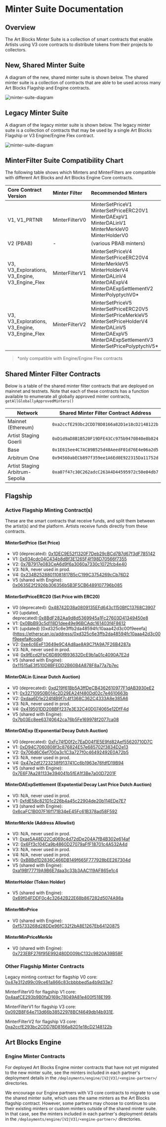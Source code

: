 # Minter Suite Documentation

## Overview

The Art Blocks Minter Suite is a collection of smart contracts that enable Artists using V3 core contracts to distribute tokens from their projects to collectors.

## New, Shared Minter Suite

A diagram of the new, shared minter suite is shown below. The shared minter suite is a collection of contracts that are able to be used across many Art Blocks Flagship and Engine contracts.

![minter-suite-diagram](./images/minter-suite-v2.png)

## Legacy Minter Suite

A diagram of the legacy minter suite is shown below. The legacy minter suite is a collection of contracts that may be used by a single Art Blocks Flagship or V3 Engine/Engine Flex contract.

![minter-suite-diagram](./images/minter-suite-v1.png)

## MinterFilter Suite Compatibility Chart

The following table shows which Minters and MinterFilters are compatible with different Art Blocks and Art Blocks Engine Core contracts.

| Core Contract Version                          | Minter Filter  | Recommended Minters                                                                                                                                                                       |
| :--------------------------------------------- | :------------- | :---------------------------------------------------------------------------------------------------------------------------------------------------------------------------------------- |
| V1, V1_PRTNR                                   | MinterFilterV0 | MinterSetPriceV1<br>MinterSetPriceERC20V1<br>MinterDAExpV1<br>MinterDALinV1<br>MinterMerkleV0<br>MinterHolderV0                                                                           |
| V2 (PBAB)                                      | -              | (various PBAB minters)                                                                                                                                                                    |
| V3, V3_Explorations, V3_Engine, V3_Engine_Flex | MinterFilterV1 | MinterSetPriceV4<br>MinterSetPriceERC20V4<br>MinterMerkleV5<br>MinterHolderV4<br>MinterDALinV4<br>MinterDAExpV4<br>MinterDAExpSettlementV2<br>MinterPolyptychV0\*                         |
| V3, V3_Explorations, V3_Engine, V3_Engine_Flex | MinterFilterV2 | MinterSetPriceV5<br>MinterSetPriceERC20V5<br>MinterSetPriceMerkleV5<br>MinterSetPriceHolderV4<br>MinterDALinV5<br>MinterDAExpV5<br>MinterDAExpSettlementV3<br>MinterSetPricePolyptychV5\* |

> \*only compatible with Engine/Engine Flex contracts

## Shared Minter Filter Contracts

Below is a table of the shared minter filter contracts that are deployed on mainnet and testnets. Note that each of these contracts has a function available to enumerate all globally approved minter contracts, `getAllGloballyApprovedMinters()`

| Network                         | Shared Minter Filter Contract Address        |
| ------------------------------- | -------------------------------------------- |
| Mainnet (Ethereum)              | `0xa2ccfE293bc2CDD78D8166a82D1e18cD2148122b` |
| Artist Staging Goerli           | `0xD1d9aD8B1B520F19DFE43Cc975b9470840e8b824` |
| Base                            | `0x1E615ee4C7AC89B525d48AeedF01d76E4e06a2d5` |
| Arbitrum One                    | `0x94560abECb897f359ee1A6Ed0E922315Da11752d` |
| Artist Staging Arbitrum-Sepolia | `0xa07f47c30C262adcC263A4D44595972c50e04db7` |

## Flagship

### Active Flagship Minting Contract(s)

These are the smart contracts that receive funds, and split them between the artist(s) and the platform. Artists receive funds directly from these contracts.

#### MinterSetPrice (Set Price)

- V0 (deprecated): [0x1DEC9E52f1320F7Deb29cBCd7B7d67f3dF785142](https://etherscan.io/address/0x1DEC9E52f1320F7Deb29cBCd7B7d67f3dF785142#code)
- V1: [0x934cdc04C434b8dBf3E1265F4f198D70566f7355](https://etherscan.io/address/0x934cdc04C434b8dBf3E1265F4f198D70566f7355#code)
- V2: [0x7B7917e083CeA6d9f6a3060a7330c1072fcb4e40](https://etherscan.io/address/0x7B7917e083CeA6d9f6a3060a7330c1072fcb4e40#code)
- V3: N/A, never used in prod.
- V4: [0x234B25288011081817B5cC199C3754269cCb76D2](https://etherscan.io/address/0x234B25288011081817B5cC199C3754269cCb76D2#code)
- V5 (shared with Engine): [0x0635E2f2926b306356b5B3F5CB6489107796b085](https://etherscan.io/address/0x0635E2f2926b306356b5B3F5CB6489107796b085#code)

#### MinterSetPriceERC20 (Set Price with ERC20)

- V0 (deprecated): [0x48742D38a0809135EFd643c1150BfC13768C3907](https://etherscan.io/address/0x48742D38a0809135EFd643c1150BfC13768C3907#code)
- V0 (updated, deprecated):[0x8BdF282Aa9d8d5369945a1Fc27603D41349450e8](https://etherscan.io/address/0x8BdF282Aa9d8d5369945a1Fc27603D41349450e8#code)
- V1: [0x0BbB93c5d118D1dee49e96BCAdc161403f4F8612](https://etherscan.io/address/0x0BbB93c5d118D1dee49e96BCAdc161403f4F8612#code)
- V1: (updated) [0xd325c6e3ffb2da48594fc10aaa42d3c00f9eeefa] (https://etherscan.io/address/0xd325c6e3ffb2da48594fc10aaa42d3c00f9eeefa#code)
- V2: [0xe4c6EeF13649e9C4Ad8ae8A9C7fA9A7F26B4287a](https://etherscan.io/address/0xe4c6EeF13649e9C4Ad8ae8A9C7fA9A7F26B4287a#code)
- V3: N/A, never used in prod.
- V4: [0x9fEcd2FbC6D890fB93632DcE9b1a01c4090A7E2d](https://etherscan.io/address/0x9fEcd2FbC6D890fB93632DcE9b1a01c4090A7E2d#code)
- V5 (shared with Engine): [0x11515aE3f510D8BFEDD2B60B4A878F8a77a7b7ec](https://etherscan.io/address/0x11515aE3f510D8BFEDD2B60B4A878F8a77a7b7ec#code)

#### MinterDALin (Linear Dutch Auction)

- V0 (deprecated): [0xd219f61Bb5A3ffDeCB4362610977F1dAB3930eE2](https://etherscan.io/address/0xd219f61Bb5A3ffDeCB4362610977F1dAB3930eE2#code)
- V1: [0x32710950B014c2D29EA24f480Dd02c7e4610663b](https://etherscan.io/address/0x32710950B014c2D29EA24f480Dd02c7e4610663b#code)
- V2: [0xdaa6D1e224f4B9f7c4f1368C362C4333A8e385A6](https://etherscan.io/address/0xdaa6D1e224f4B9f7c4f1368C362C4333A8e385A6#code)
- V3: N/A, never used in prod.
- V4: [0x419501DD208BFf237e3E32C40D074065e12DfF4d](https://etherscan.io/address/0x419501DD208BFf237e3E32C40D074065e12DfF4d#code)
- V5 (shared with Engine): [0x7b03Ec8ee63740642ca76b5Fe169978f2077ca08](https://etherscan.io/address/0x7b03Ec8ee63740642ca76b5Fe169978f2077ca08#code)

#### MinterDAExp (Exponential Decay Dutch Auction)

- V0 (deprecated): [0xFc74fD0f2c7EaD04f1E5E9fd82Aef55620710D7C](https://etherscan.io/address/0xFc74fD0f2c7EaD04f1E5E9fd82Aef55620710D7C#code)
- V1: [0xD94C7060808f3c876824E57e685702f3834D2e13](https://etherscan.io/address/0xD94C7060808f3c876824E57e685702f3834D2e13#code)
- V2: [0x706d6C6ef700a3c1C3a727f0c46492492E0A72b5](https://etherscan.io/address/0x706d6C6ef700a3c1C3a727f0c46492492E0A72b5#code)
- V3: N/A, never used in prod.
- V4: [0x47e2df2723238f913741Cc6b1963e76fdfD19B94](https://etherscan.io/address/0x47e2df2723238f913741Cc6b1963e76fdfD19B94#code)
- V5 (shared with Engine): [0x7E6F7Aa281133e394041b5fEA1f3Be7a00D7201F](https://etherscan.io/address/0x7E6F7Aa281133e394041b5fEA1f3Be7a00D7201F#code)

#### MinterDAExpSettlement (Expotential Decay Last Price Dutch Auction)

- V0: N/A, never used in prod.
- V1: [0xfdE58c821D1c226b4a45c22904de20b114EDe7E7](https://etherscan.io/address/0xfdE58c821D1c226b4a45c22904de20b114EDe7E7#code)
- V3 (shared with Engine): [0x6caFC1B007F16f171B34eE45Fc61B378ad58F592](https://etherscan.io/address/0x6caFC1B007F16f171B34eE45Fc61B378ad58F592#code)

#### MinterMerkle (Address Allowlist)

- V0: N/A, never used in prod.
- V1: [0xae5A48D22Cd069c4d72dDe204A7fB4B302e614af](https://etherscan.io/address/0xae5A48D22Cd069c4d72dDe204A7fB4B302e614af)
- V2: [0x6Ff3c104Ca9b4860D27079aFfF18701c4A532A4d](https://etherscan.io/address/0x6Ff3c104Ca9b4860D27079aFfF18701c4A532A4d)
- V3: N/A, never used in prod.
- V4: N/A, never used in prod.
- V5: [0xB8Bd1D2836C466DB149f665F777928bEE267304d](https://etherscan.io/address/0xB8Bd1D2836C466DB149f665F777928bEE267304d#code)
- V5 (shared with Engine): [0xa19Bf77719A9B6E7daa3c33b3AAC119AF865e1c4](https://etherscan.io/address/0xa19Bf77719A9B6E7daa3c33b3AAC119AF865e1c4#code)

#### MinterHolder (Token Holder)

- V5 (shared with Engine): [0x69f04FDDF0c4c32642B22E68b867282d5074A98a](https://etherscan.io/address/0x69f04FDDF0c4c32642B22E68b867282d5074A98a#code)

#### MinterMinPrice

- V0 (shared with Engine): [0xf5733268d28DDe96fC32f2bA8E1267Eb64120875](https://etherscan.io/address/0xf5733268d28DDe96fC32f2bA8E1267Eb64120875#code)

#### MinterMinPriceMerkle

- V0 (shared with Engine): [0x723EBF276f95E992480D009bC132c9820A39B58F](https://etherscan.io/address/0x723EBF276f95E992480D009bC132c9820A39B58F#code)

### Other Flagship Minter Contracts

Legacy minting contract for flagship V0 core: [0x47e312d99c09ce61a866c83cbbbbed5a4b9d33e7](https://etherscan.io/address/0x47e312d99c09ce61a866c83cbbbbed5a4b9d33e7).

MinterFilterV0 for flagship V1 core: [0x4aafCE293b9B0faD169c78049A81e400f518E199](https://etherscan.io/address/0x4aafCE293b9B0faD169c78049A81e400f518E199#code).

MinterFilterV1 for flagship V3 core: [0x092B8F64e713d66b38522978BCf4649db14b931E](https://etherscan.io/address/0x092B8F64e713d66b38522978BCf4649db14b931E).

MinterFilterV2 for flagship V3 core: [0xa2ccfE293bc2CDD78D8166a82D1e18cD2148122b](https://etherscan.io/address/0xa2ccfE293bc2CDD78D8166a82D1e18cD2148122b#code)

## Art Blocks Engine

### Engine Minter Contracts

For deployed Art Blocks Engine minter contracts that have not yet migrated to the new minter suite, see the minters included in each partner's deployment details in the `/deployments/engine/[V2|V3]/<engine-partner>/` directories.

We encourage our Engine partners with V3 core contracts to migrate to use the shared minter suite, which uses the same minters as the Art Blocks flagship contract. However, some partners may choose to continue to use their existing minters or custom minters outside of the shared minter suite. In that case, see the minters included in each partner's deployment details in the `/deployments/engine/[V2|V3]/<engine-partner>/` directories.
